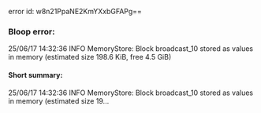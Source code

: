 error id: w8n21PpaNE2KmYXxbGFAPg==
### Bloop error:

25/06/17 14:32:36 INFO MemoryStore: Block broadcast_10 stored as values in memory (estimated size 198.6 KiB, free 4.5 GiB)
#### Short summary: 

25/06/17 14:32:36 INFO MemoryStore: Block broadcast_10 stored as values in memory (estimated size 19...